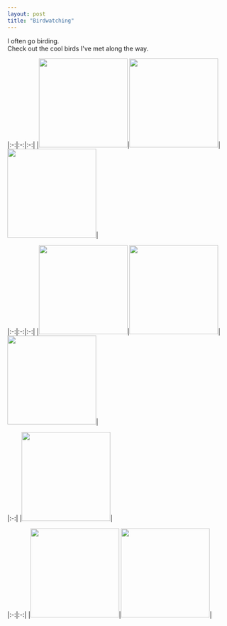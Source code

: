 ```yaml
---
layout: post
title: "Birdwatching"
---
```


I often go birding.\
Check out the cool birds I've met along the way.

|:-:|:-:|:-:|
|<img src="../../../assets/images/bird.jpg" height=200px>|<img src="../../../assets/images/bird2.jpg" height=200px>|<img src="../../../assets/images/bird3.jpg" height=200px>|

|:-:|:-:|:-:|
|<img src="../../../assets/images/bird7.jpg" height=200px>|<img src="../../../assets/images/bird8.jpg" height=200px>|<img src="../../../assets/images/bird9.jpg" height=200px>|

|:-:|
|<img src="../../../assets/images/bird4.jpg" height=200px>|

|:-:|:-:|
|<img src="../../../assets/images/bird5.jpg" height=200px>|<img src="../../../assets/images/bird6.jpg" height=200px>|